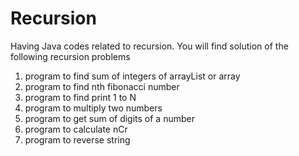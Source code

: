 # Recursion
Having Java codes related to recursion.
You will find solution of the following recursion problems
1. program to find sum of integers of arrayList or array
2. program to find nth fibonacci number
3. program to find print 1 to N
4. program to multiply two numbers
5. program to get sum of digits of a number
6. program to calculate nCr
7. program to reverse string
